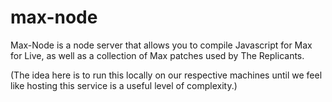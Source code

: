 # max-node

Max-Node is a node server that allows you to compile Javascript for Max for Live, as well as a collection of Max patches used by The Replicants. 


(The idea here is to run this locally on our respective machines until we feel like hosting this service is a useful level of complexity.)
